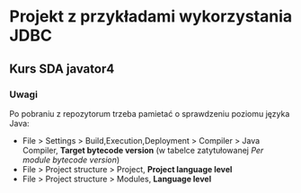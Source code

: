 # Projekt z przykładami wykorzystania JDBC 
## Kurs SDA javator4

### Uwagi
Po pobraniu z repozytorum trzeba pamietać o sprawdzeniu poziomu języka Java:
* File > Settings > Build,Execution,Deployment > Compiler > Java Compiler, **Target bytecode version** (w tabelce zatytułowanej _Per module bytecode version_) 
* File > Project structure > Project, **Project language level**
* File > Project structure > Modules, **Language level**



 

